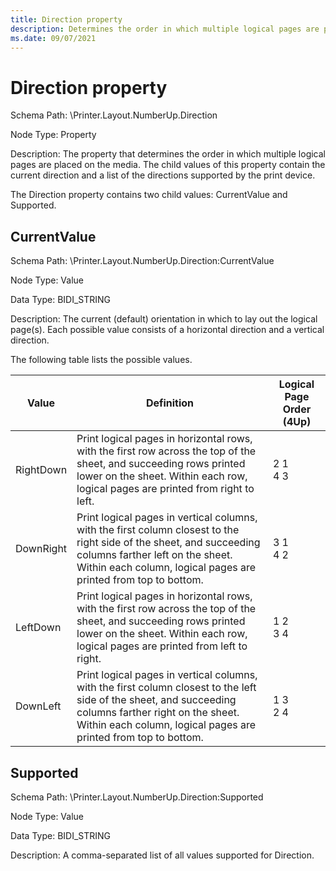 ```yaml
---
title: Direction property
description: Determines the order in which multiple logical pages are placed on the media.
ms.date: 09/07/2021
---
```


# Direction property

Schema Path: \\Printer.Layout.NumberUp.Direction

Node Type: Property

Description: The property that determines the order in which multiple logical pages are placed on the media. The child values of this property contain the current direction and a list of the directions supported by the print device.

The Direction property contains two child values: CurrentValue and Supported.

## CurrentValue

Schema Path: \\Printer.Layout.NumberUp.Direction:CurrentValue

Node Type: Value

Data Type: BIDI_STRING

Description: The current (default) orientation in which to lay out the logical page(s). Each possible value consists of a horizontal direction and a vertical direction.

The following table lists the possible values.

| Value | Definition | Logical Page Order (4Up) |
|--|--|--|
| RightDown | Print logical pages in horizontal rows, with the first row across the top of the sheet, and succeeding rows printed lower on the sheet. Within each row, logical pages are printed from right to left. | 2 1<br>4 3 |
| DownRight | Print logical pages in vertical columns, with the first column closest to the right side of the sheet, and succeeding columns farther left on the sheet. Within each column, logical pages are printed from top to bottom. | 3 1<br>4 2 |
| LeftDown | Print logical pages in horizontal rows, with the first row across the top of the sheet, and succeeding rows printed lower on the sheet. Within each row, logical pages are printed from left to right. | 1 2<br>3 4 |
| DownLeft | Print logical pages in vertical columns, with the first column closest to the left side of the sheet, and succeeding columns farther right on the sheet. Within each column, logical pages are printed from top to bottom. | 1 3<br>2 4 |

## Supported

Schema Path: \\Printer.Layout.NumberUp.Direction:Supported

Node Type: Value

Data Type: BIDI_STRING

Description: A comma-separated list of all values supported for Direction.
